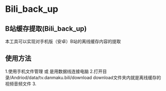 # Bili_back_up
## B站缓存提取(Bili_back_up)

本工具可以实现对手机版（安卓）B站的离线缓存内容的提取

## 使用方法
1.使用手机文件管理 或 是用数据线连接电脑
2.打开目录/Andriod/data/tv.danmaku.bili/download download文件夹内就是离线缓存的视频音频文件
3.
